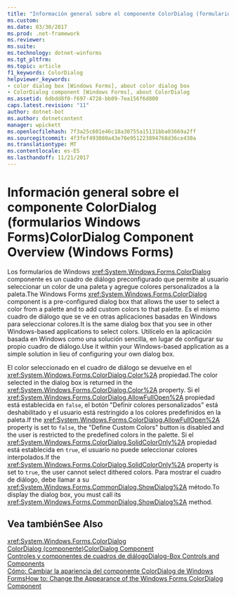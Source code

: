 ```yaml
---
title: "Información general sobre el componente ColorDialog (formularios Windows Forms)"
ms.custom: 
ms.date: 03/30/2017
ms.prod: .net-framework
ms.reviewer: 
ms.suite: 
ms.technology: dotnet-winforms
ms.tgt_pltfrm: 
ms.topic: article
f1_keywords: ColorDialog
helpviewer_keywords:
- color dialog box [Windows Forms], about color dialog box
- ColorDialog component [Windows Forms], about ColorDialog
ms.assetid: 6dbdd8f0-f697-4728-bb09-7ea156f6d800
caps.latest.revision: "11"
author: dotnet-bot
ms.author: dotnetcontent
manager: wpickett
ms.openlocfilehash: 7f3a25c601e46c18a30755a15131bba03669a2ff
ms.sourcegitcommit: 4f3fef493080a43e70e951223894768d36ce430a
ms.translationtype: MT
ms.contentlocale: es-ES
ms.lasthandoff: 11/21/2017
---
```

# <a name="colordialog-component-overview-windows-forms"></a><span data-ttu-id="24868-102">Información general sobre el componente ColorDialog (formularios Windows Forms)</span><span class="sxs-lookup"><span data-stu-id="24868-102">ColorDialog Component Overview (Windows Forms)</span></span>
<span data-ttu-id="24868-103">Los formularios de Windows <xref:System.Windows.Forms.ColorDialog> componente es un cuadro de diálogo preconfigurado que permite al usuario seleccionar un color de una paleta y agregue colores personalizados a la paleta.</span><span class="sxs-lookup"><span data-stu-id="24868-103">The Windows Forms <xref:System.Windows.Forms.ColorDialog> component is a pre-configured dialog box that allows the user to select a color from a palette and to add custom colors to that palette.</span></span> <span data-ttu-id="24868-104">Es el mismo cuadro de diálogo que se ve en otras aplicaciones basadas en Windows para seleccionar colores.</span><span class="sxs-lookup"><span data-stu-id="24868-104">It is the same dialog box that you see in other Windows-based applications to select colors.</span></span> <span data-ttu-id="24868-105">Utilícelo en la aplicación basada en Windows como una solución sencilla, en lugar de configurar su propio cuadro de diálogo.</span><span class="sxs-lookup"><span data-stu-id="24868-105">Use it within your Windows-based application as a simple solution in lieu of configuring your own dialog box.</span></span>  
  
 <span data-ttu-id="24868-106">El color seleccionado en el cuadro de diálogo se devuelve en el <xref:System.Windows.Forms.ColorDialog.Color%2A> propiedad.</span><span class="sxs-lookup"><span data-stu-id="24868-106">The color selected in the dialog box is returned in the <xref:System.Windows.Forms.ColorDialog.Color%2A> property.</span></span> <span data-ttu-id="24868-107">Si el <xref:System.Windows.Forms.ColorDialog.AllowFullOpen%2A> propiedad está establecida en `false`, el botón "Definir colores personalizados" está deshabilitado y el usuario está restringido a los colores predefinidos en la paleta.</span><span class="sxs-lookup"><span data-stu-id="24868-107">If the <xref:System.Windows.Forms.ColorDialog.AllowFullOpen%2A> property is set to `false`, the "Define Custom Colors" button is disabled and the user is restricted to the predefined colors in the palette.</span></span> <span data-ttu-id="24868-108">Si el <xref:System.Windows.Forms.ColorDialog.SolidColorOnly%2A> propiedad está establecida en `true`, el usuario no puede seleccionar colores interpolados.</span><span class="sxs-lookup"><span data-stu-id="24868-108">If the <xref:System.Windows.Forms.ColorDialog.SolidColorOnly%2A> property is set to `true`, the user cannot select dithered colors.</span></span> <span data-ttu-id="24868-109">Para mostrar el cuadro de diálogo, debe llamar a su <xref:System.Windows.Forms.CommonDialog.ShowDialog%2A> método.</span><span class="sxs-lookup"><span data-stu-id="24868-109">To display the dialog box, you must call its <xref:System.Windows.Forms.CommonDialog.ShowDialog%2A> method.</span></span>  
  
## <a name="see-also"></a><span data-ttu-id="24868-110">Vea también</span><span class="sxs-lookup"><span data-stu-id="24868-110">See Also</span></span>  
 <xref:System.Windows.Forms.ColorDialog>  
 [<span data-ttu-id="24868-111">ColorDialog (componente)</span><span class="sxs-lookup"><span data-stu-id="24868-111">ColorDialog Component</span></span>](../../../../docs/framework/winforms/controls/colordialog-component-windows-forms.md)  
 [<span data-ttu-id="24868-112">Controles y componentes de cuadros de diálogo</span><span class="sxs-lookup"><span data-stu-id="24868-112">Dialog-Box Controls and Components</span></span>](../../../../docs/framework/winforms/controls/dialog-box-controls-and-components-windows-forms.md)  
 [<span data-ttu-id="24868-113">Cómo: Cambiar la apariencia del componente ColorDialog de Windows Forms</span><span class="sxs-lookup"><span data-stu-id="24868-113">How to: Change the Appearance of the Windows Forms ColorDialog Component</span></span>](../../../../docs/framework/winforms/controls/how-to-change-the-appearance-of-the-windows-forms-colordialog-component.md)
